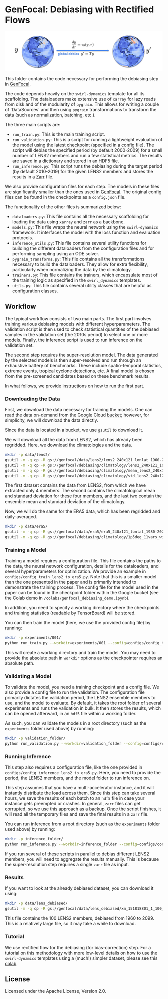 # GenFocal: Debiasing with Rectified Flows

![Diagram of the debiasing step of GenFocal](https://github.com/google-research/swirl-dynamics/blob/main/swirl_dynamics/projects/genfocal/debiasing/figures/genfocal_debiasing.png)

This folder contains the code necessary for performing the debiasing step in [GenFocal](https://arxiv.org/abs/2412.08079).

The code depends heavily on the `swirl-dynamics` template for all its
scaffolding. The dataloaders make extensive use of `xarray` for lazy reads from
disk and of the modularity of `pygrain`. This allows for writing a couple of
'DataSources' and then using `pygrain` transformations to transform the data
(such as normalization, batching, etc.).

The three main scripts are:

  - `run_train.py`: This is the main training script.
  - `run_validation.py`: This is a script for running a lightweight evaluation
  of the model using the latest checkpoint (specified in a config file). The
  script will debias the specified period (by default 2000-2009) for a small
  number of LENS2 members and run a few statistical metrics. The results are
  saved in a dictionary and stored in an HDF5 file.
  - `run_inference.py`: This script runs the debiasing during the target period (by default 2010-2019) for the given LENS2 members and stores the results in a [Zarr](https://zarr.dev/) file.

We also provide configuration files for each step. The models in these files are significantly smaller than the ones used in [GenFocal](https://arxiv.org/abs/2412.08079). The original config files can be found in the checkpoints as a `config.json` file.

The functionality of the other files is summarized below:

  - `dataloaders.py`: This file contains all the necessary scaffolding for
  loading the data using `xarray` and `zarr` as a backbone.
  - `models.py`: This file wraps the neural network using the `swirl-dynamics`
  framework. It interfaces the model with the loss function and evaluation
  protocols.
  - `inference_utils.py`: This file contains several utility functions for
  building the different dataloaders from the configuration files and for
  performing sampling using an ODE solver.
  - `pygrain_transforms.py`: This file contains all the transformations
  necessary to build the dataloaders. They allow for extra flexibility,
  particularly when normalizing the data by the climatology.
  - `trainers.py`: This file contains the trainers, which encapsulate most of
  the training logic as specified in the `swirl_dynamics` templates.
  - `utils.py`: This file contains several utility classes that are helpful as
  configuration classes.

## Workflow

The typical workflow consists of two main parts. The first part involves
training various debiasing models with different hyperparameters. The validation
script is then used to check statistical quantities of the debiased samples in
the validation set (the 2010s period) to select one or more models. Finally, the
inference script is used to run inference on the validation set.

The second step requires the super-resolution model. The data generated by the
selected models is then super-resolved and run through an exhaustive battery of
benchmarks. These include spatio-temporal statistics, extreme events, tropical
cyclone detections, etc. A final model is chosen from the pre-screened
candidates based on these benchmark results.

In what follows, we provide instructions on how to run the first part.

### Downloading the Data

First, we download the data necessary for training the models. One can read the
data on-demand from the Google Cloud [bucket](https://console.cloud.google.com/storage/browser/genfocal);
however, for simplicity, we will download the data directly.

Since the data is located in a bucket, we use `gsutil` to download it.

We will download all the data from LENS2, which has already been regridded.
Here, we download the climatologies and the data.

```bash
mkdir -p data/lens2/
gsutil -m -q cp -R gs://genfocal/data/lens2/lens2_240x121_lonlat_1960-2020_10_vars_4_train_members.zarr data/lens2/
gsutil -m -q cp -R gs://genfocal/debiasing/climatology/lens2_240x121_10_vars_4_members_lonlat_clim_daily_1961_to_2000_31_dw.zarr data/lens2/
gsutil -m -q cp -R gs://genfocal/debiasing/climatology/mean_lens2_240x121_10_vars_lonlat_clim_daily_1961_to_2000.zarr data/lens2/
gsutil -m -q cp -R gs://genfocal/debiasing/climatology/std_lens2_240x121_10_vars_lonlat_clim_daily_1961_to_2000.zarr data/lens2/
```

The first dataset contains the data from LENS2, from which we have extracted
only 4 members. The second contains the climatological mean and standard
deviation for these four members, and the last two contain the ensemble mean and
 standard deviation of the climatology.

Now, we will do the same for the ERA5 data, which has been regridded and
daily-averaged.

```bash
mkdir -p data/era5/
gsutil -m -q cp -R gs://genfocal/data/era5/era5_240x121_lonlat_1980-2020_10_vars.zarr data/era5/
gsutil -m -q cp -R gs://genfocal/debiasing/climatology/1p5deg_11vars_windspeed_1961-2000_daily_v2.zarr data/era5/
```

### Training a Model

Training a model requires a configuration file. This file contains the paths to
the data, the neural network configuration, details for the dataloaders, and
several hyperparameters for optimization. We provide an example in
`configs/config_train_lens2_to_era5.py`. Note that this is a smaller model than
the one presented in the paper and is primarily intended to demonstrate the
training process. The config file for the model used in the paper can be found
in the checkpoint folder within the Google bucket (see the Colab demo in
`/colabs/genfocal_debiasing_demo.ipynb`).

In addition, you need to specify a working directory where the checkpoints and
training statistics (readable by TensorBoard) will be stored.

You can then train the model (here, we use the provided config file) by running:

```bash
mkdir -p experiments/001/
python run_train.py --workdir=experiments/001 --config=configs/config_train_lens2_to_era5.py
```

This will create a working directory and train the model. You may need to
provide the absolute path in `workdir` options as the checkpointer requires
an absolute path.

### Validating a Model

To validate the model, you need a training checkpoint and a config file. We also
provide a config file to run the validation. The configuration file primarily
dictates the validation period, the LENS2 ensemble members to use, and the
model to evaluate. By default, it takes the root folder of several experiments
and runs the validation in bulk. It then stores the results, which can be
opened afterward, in an `hdf5` file within a working folder.

As such, you can validate the models in a root directory (such as the
`experiments` folder used above) by running:

```bash
mkdir -p validation_folder/
python run_validation.py --workdir=validation_folder --config=configs/config_validation_lens2_to_era5.py
```

### Running Inference

This step also requires a configuration file, like the one provided in
`configs/config_inference_lens2_to_era5.py`. Here, you need to provide the
period, the LENS2 members, and the model folder to run inference on.

This step assumes that you have a multi-accelerator instance, and it will
instantly distribute the load across them. Since this step can take several
hours, we save the results of each batch to an `hdf5` file in case your instance
gets preempted or crashes. In general, `zarr` files can get corrupted, so we use
this approach as a backup. Once the script finishes, it will read all the
temporary files and save the final results in a `zarr` file.

You can run inference from a root directory (such as the `experiments` folder
used above) by running:

```bash
mkdir -p inference_folder/
python run_inference.py --workdir=inference_folder --config=configs/config_inference_lens2_to_era5.py
```

If you run several of these scripts in parallel to debias different LENS2
members, you will need to aggregate the results manually. This is because the
super-resolution step requires a single `zarr` file as input.

### Results

If you want to look at the already debiased dataset, you can download it using:

```bash
mkdir -p data/lens_debiased/
gsutil -m -q cp -R gs://genfocal/data/lens_debiased/xm_151818801_1_100_members_1960_2100_gen_154117335.zarr data/lens_debiased/
```

This file contains the 100 LENS2 members, debiased from 1960 to 2099. This is a
relatively large file, so it may take a while to download.

### Tutorial

We use rectified flow for the debiasing (for bias-correction) step. For a
tutorial on this methodology with more low-level details on how to use the
`swirl-dynamics` templates using a (much!) simpler dataset, please see this
[colab](https://github.com/google-research/swirl-dynamics/blob/main/swirl_dynamics/projects/debiasing/rectified_flow/colab/demo_reflow.ipynb).

## License

Licensed under the Apache License, Version 2.0.